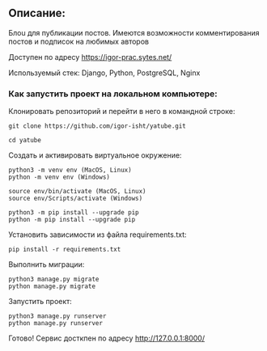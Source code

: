 ## Описание:

Блоu для публикации постов. Имеются возможности комментирования постов и подписок на любимых авторов

Доступен по адресу https://igor-prac.sytes.net/

Используемый стек: Django, Python, PostgreSQL, Nginx



### Как запустить проект на локальном компьютере:

Клонировать репозиторий и перейти в него в командной строке:

```
git clone https://github.com/igor-isht/yatube.git
```

```
cd yatube
```

Cоздать и активировать виртуальное окружение:

```
python3 -m venv env (MacOS, Linux)
python -m venv env (Windows)
```

```
source env/bin/activate (MacOS, Linux)
source env/Scripts/activate (Windows)
```

```
python3 -m pip install --upgrade pip
python -m pip install --upgrade pip
```

Установить зависимости из файла requirements.txt:

```
pip install -r requirements.txt
```

Выполнить миграции:

```
python3 manage.py migrate
python manage.py migrate
```

Запустить проект:

```
python3 manage.py runserver
python manage.py runserver
```

Готово! Сервис досткпен по адресу http://127.0.0.1:8000/
